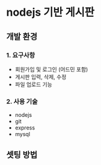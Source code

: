 # nodejs 기반 게시판
## 개발 환경
### 1. 요구사항
- 회원가입 및 로그인 (어드민 포함)
- 게시판 입력, 삭제, 수정
- 파일 업로드 기능

### 2. 사용 기술
 - nodejs
 - git
 - express
 - mysql
 
 ## 셋팅 방법
